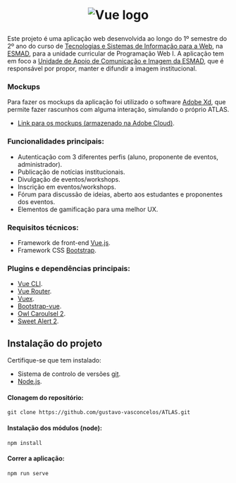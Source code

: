 # <p align="center"><img src="https://i.imgur.com/xe3haJA.png" alt="Vue logo"></p>
Este projeto é uma aplicação web desenvolvida ao longo do 1º semestre do 2º ano do curso de [Tecnologias e Sistemas de Informação para a Web](https://www.esmad.ipp.pt/cursos/licenciatura/400001419), na [ESMAD](https://www.esmad.ipp.pt/), para a unidade curricular de Programação Web I. A aplicação tem em foco a [Unidade de Apoio de Comunicação e Imagem da ESMAD](https://www.esmad.ipp.pt/esmad/unidades_apoio/comunicacao_desenvolvimento/cimagem), que é responsável por propor, manter e difundir a imagem institucional.

### Mockups
Para fazer os mockups da aplicação foi utilizado o software [Adobe Xd](https://www.adobe.com/pt/products/xd.html), que permite fazer rascunhos com alguma interação, simulando o próprio ATLAS.
- [Link para os mockups (armazenado na Adobe Cloud)](https://xd.adobe.com/view/655104f7-6885-4aa0-5154-1b50af8e35bd-1360/).

### Funcionalidades principais:
 - Autenticação com 3 diferentes perfis (aluno, proponente de eventos, administrador).
 - Publicação de notícias institucionais.
 - Divulgação de eventos/workshops.
 - Inscrição em eventos/workshops.
 - Fórum para discussão de ideias, aberto aos estudantes e proponentes dos eventos.
 - Elementos de gamificação para uma melhor UX.

### Requisitos técnicos:
- Framework de front-end [Vue.js](https://vuejs.org/).
- Framework CSS [Bootstrap](https://getbootstrap.com/).

### Plugins e dependências principais:
- [Vue CLI](https://cli.vuejs.org/).
- [Vue Router](https://router.vuejs.org/).
- [Vuex](https://vuex.vuejs.org/).
- [Bootstrap-vue](https://bootstrap-vue.js.org/).
- [Owl Caroulsel 2](https://owlcarousel2.github.io/OwlCarousel2/).
- [Sweet Alert 2](https://sweetalert2.github.io/).


## Instalação do projeto
Certifique-se que tem instalado:
- Sistema de controlo de versões [git](https://git-scm.com/).
- [Node.js](https://nodejs.org/en/).

#### Clonagem do repositório:
```
git clone https://github.com/gustavo-vasconcelos/ATLAS.git
```

#### Instalação dos módulos (node):
```
npm install
```

#### Correr a aplicação:
```
npm run serve
```
